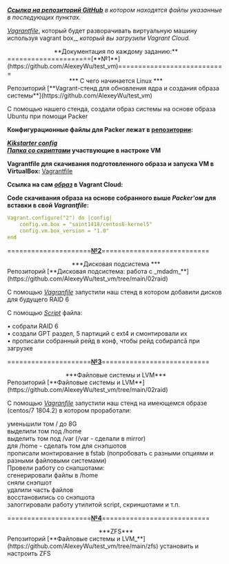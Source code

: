 _[**Ссылка на репозиторий GitHub**](https://github.com/AlexeyWu/test_vm "Ссылка на репозиторий") в котором находятся файлы указанные в последующих пунктах._


[_Vagrantfile_](https://github.com/AlexeyWu/test_vm/blob/main/packer/Vagrantfile "Vagranfile"), который будет разворачивать виртуальную машину используя vagrant box,_ 
_который вы загрузили Vagrant Cloud._ 


<center>
              **Документация по каждому заданию:**
</center>
=====================[**№1**](https://github.com/AlexeyWu/test_vm)===========================
<br>
<center>
                 *** С чего начинается Linux ***
</center>
Репозиторий [**Vagrant-стенд для обновления ядра и создания образа системы**](https://github.com/AlexeyWu/test_vm)

С помощью нашего стенда, создали образ системы на основе образа Ubuntu при помощи Packer

**Конфигурационные файлы для Packer лежат в [репозитории](https://github.com/AlexeyWu/test_vm):**

**[_Kikstarter config_](https://github.com/AlexeyWu/test_vm/blob/main/packer/http/ks.cfg "ks.cfg - Kikstarter config")**  
**[_Папка со скриптами_](https://github.com/AlexeyWu/test_vm/tree/main/packer/scripts "Папка со скриптами") участвующие в настроке VM**

**Vagrantfile для скачивания подготовленного образа и запуска VM в VirtualBox:**
[Vagrantfile](https://github.com/AlexeyWu/test_vm/blob/main/packer/Vagrantfile "Vagrantfile")

**Ссылка на сам [_образ_](https://app.vagrantup.com/saint1418/boxes/centos8-kernel5 "образ centos8-kernel5") в Vagrant Cloud:** 


**Code скачивания образа на основе собранного выше *Packer'ом* для вставки в свой *Vagrantfile*:**

```yaml
Vagrant.configure("2") do |config|
    config.vm.box = "saint1418/centos8-kernel5"
    config.vm.box_version = "1.0"
end
```
=====================[**№2**](https://github.com/AlexeyWu/test_vm/tree/main/02raid)===========================
<br>
<center>
                      ***Дисковая подсистема	***
</center>
Репозиторий [**Дисковая подсистема: работа с _mdadm_**](https://github.com/AlexeyWu/test_vm/tree/main/02raid)

С помощью [_Vagranfile_](https://github.com/AlexeyWu/test_vm/blob/main/02raid/Vagrantfile) запустили наш стенд в котором добавили дисков для будущего RAID 6

С помощью [_Script_](https://github.com/AlexeyWu/test_vm/blob/main/02raid/raid.sh) файла: 

• собрали RAID 6<br>
• создали GPT раздел, 5 партиций с ext4 и смонтировали их<br> 
• прописали собранный рейд в конф, чтобы рейд собиралсā при загрузке

=====================[**№3**](https://github.com/AlexeyWu/test_vm/tree/main/03lvm1)===========================
<br>
<center>
***Файловые системы и LVM***
</center>
Репозиторий [**Файловые системы и LVM**](https://github.com/AlexeyWu/test_vm/tree/main/02raid)

С помощью [_Vagranfile_](https://github.com/AlexeyWu/test_vm/blob/main/03lvm1/Vagrantfile) запустили наш стенд на имеющемся образе (centos/7 1804.2) в котором проработали:

уменьшили том / до 8G<br>
выделили том под /home<br>
выделить том под /var (/var - сделали в mirror)<br>
для /home - сделать том для снэпшотов<br>
прописали монтирование в fstab (попробовать с разными опциями и разными файловыми системами)<br>
Провели работу со снапшотами:<br>
сгенерировали файлы в /home<br>
сняли снэпшот<br>
удалили часть файлов<br>
восстановились со снэпшота<br>
залоггировали работу утилитой script, скриншотами и т.п.<br>

=====================[**№4**](https://github.com/AlexeyWu/test_vm/tree/main/zfs)===========================
<br>
<center>
***ZFS***
</center>
Репозиторий [**Файловые системы и LVM_**](https://github.com/AlexeyWu/test_vm/tree/main/zfs)
установить и настроить ZFS
